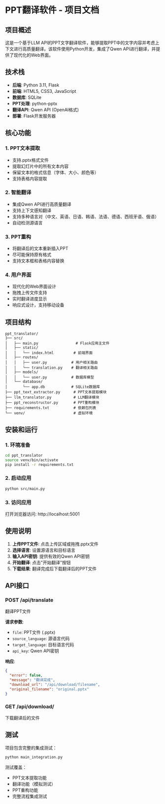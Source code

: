 # PPT翻译软件 - 项目文档

## 项目概述

这是一个基于LLM API的PPT文字翻译软件，能够提取PPT中的文字内容并考虑上下文进行高质量翻译。该软件使用Python开发，集成了Qwen API进行翻译，并提供了现代化的Web界面。

## 技术栈

- **后端**: Python 3.11, Flask
- **前端**: HTML5, CSS3, JavaScript
- **数据库**: SQLite
- **PPT处理**: python-pptx
- **翻译API**: Qwen API (OpenAI格式)
- **部署**: Flask开发服务器

## 核心功能

### 1. PPT文本提取
- 支持.pptx格式文件
- 提取幻灯片中的所有文本内容
- 保留文本的格式信息（字体、大小、颜色等）
- 支持表格内容提取

### 2. 智能翻译
- 集成Qwen API进行高质量翻译
- 支持上下文感知翻译
- 支持多种语言对（中文、英语、日语、韩语、法语、德语、西班牙语、俄语）
- 自动检测源语言

### 3. PPT重构
- 将翻译后的文本重新插入PPT
- 尽可能保持原有格式
- 支持文本框和表格内容替换

### 4. 用户界面
- 现代化的Web界面设计
- 拖拽上传文件支持
- 实时翻译进度显示
- 响应式设计，支持移动设备

## 项目结构

```
ppt_translator/
├── src/
│   ├── main.py                 # Flask应用主文件
│   ├── static/
│   │   └── index.html         # 前端界面
│   ├── routes/
│   │   ├── user.py           # 用户相关路由
│   │   └── translation.py    # 翻译相关路由
│   ├── models/
│   │   └── user.py           # 数据库模型
│   └── database/
│       └── app.db            # SQLite数据库
├── ppt_text_extractor.py      # PPT文本提取模块
├── llm_translator.py          # LLM翻译模块
├── ppt_reconstructor.py       # PPT重构模块
├── requirements.txt           # 依赖包列表
└── venv/                      # 虚拟环境
```

## 安装和运行

### 1. 环境准备
```bash
cd ppt_translator
source venv/bin/activate
pip install -r requirements.txt
```

### 2. 启动应用
```bash
python src/main.py
```

### 3. 访问应用
打开浏览器访问: http://localhost:5001

## 使用说明

1. **上传PPT文件**: 点击上传区域或拖拽.pptx文件
2. **选择语言**: 设置源语言和目标语言
3. **输入API密钥**: 提供有效的Qwen API密钥
4. **开始翻译**: 点击"开始翻译"按钮
5. **下载结果**: 翻译完成后下载翻译后的PPT文件

## API接口

### POST /api/translate
翻译PPT文件

**请求参数**:
- `file`: PPT文件 (.pptx)
- `source_language`: 源语言代码
- `target_language`: 目标语言代码
- `api_key`: Qwen API密钥

**响应**:
```json
{
  "error": false,
  "message": "翻译完成",
  "download_url": "/api/download/filename",
  "original_filename": "original.pptx"
}
```

### GET /api/download/<filename>
下载翻译后的文件

## 测试

项目包含完整的集成测试：

```bash
python main_integration.py
```

测试覆盖：
- PPT文本提取功能
- 翻译功能（模拟测试）
- PPT重构功能
- 完整流程集成测试


